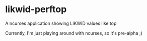 # likwid-perftop
A ncurses application showing LIKWID values like top

Currently, I'm just playing around with ncurses, so it's pre-alpha ;)
